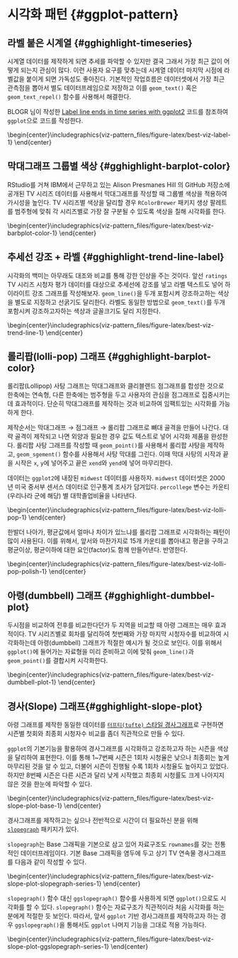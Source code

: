 




# 시각화 패턴 {#ggplot-pattern}

## 라벨 붙은 시계열  {#gghighlight-timeseries}

시계열 데이터를 제작하게 되면 추세를 파악할 수 있지만 결국 그래서 가장 최근 값이 어떻게 되는지 관심이 많다.
이런 사용자 요구를 맞추는데 시계열 데이터 마지막 시점에 라벨값을 붙이게 되면 가독성도 좋아진다.
기본적인 작업흐름은 데이터셋에서 가장 최근 관측점을 뽑아서 별도 데이터프레임으로 저장하고 
이를 `geom_text()` 혹은 `geom_text_repel()` 함수를 사용해서 해결한다.

BLOGR 님이 작성한 [Label line ends in time series with ggplot2](https://drsimonj.svbtle.com/label-line-ends-in-time-series-with-ggplot2) 코드를 참조하여 `ggplot`으로 코드를 작성한다.


\begin{center}\includegraphics{viz-pattern_files/figure-latex/best-viz-label-1} \end{center}

## 막대그래프 그룹별 색상  {#gghighlight-barplot-color}

RStudio를 거쳐 IBM에서 근무하고 있는 Alison Presmanes Hill 의 GitHub 저장소에 공개된 TV 시리즈 데이터를 사용해서 막대그래프를 작성할 때 그룹별 색상을 적용하여 가시성을 높인다. TV 시리즈별 색상을 달리할 경우 `RColorBrewer` 패키지 생상 팔레트를 범주형에 맞춰 각 시리즈별로 가장 잘 구분될 수 있도록 색상을 칠해 시각화를 한다.



\begin{center}\includegraphics{viz-pattern_files/figure-latex/best-viz-barbplot-color-1} \end{center}


## 추세선 강조 + 라벨 {#gghighlight-trend-line-label}

시각화의 백미는 아무래도 대조와 비교를 통해 강한 인상을 주는 것이다.
앞선 `ratings` TV 시리즈 시청자 평가 데이터를 대상으로 추세선에 강조를 넣고 라벨 텍스트도 넣어 
하이라이트 강조 그래프를 작성해보자.
`geom_line()`을 두개 포함시켜 강조하고하는 색상을 별도로 지정하고 선굵기도 달리한다.
라벨도 동일한 방법으로 `geom_text()`를 두개 포함시켜 강조하고자하는 색상과 글꼴크기도 달리 지정한다.


\begin{center}\includegraphics{viz-pattern_files/figure-latex/best-viz-trend-line-1} \end{center}


## 롤리팝(lolli-pop) 그래프 {#gghighlight-barplot-color}

롤리팝(Lollipop) 사탕 그래프는 막대그래프와 클리블랜드 점그래프를 합성한 것으로 한축에는 연속형, 다른 한축에는 범주형을 두고 사용자의 관심을 점그래프로 집중시키는데 효과적이다. 단순히 막대그래프를 제작하는 것과 비교하여 임팩트있는 시각화를 가능하게 한다.

제작순서는 막대그래프 &rarr; 점그래프 &rarr; 롤리팝 그래프로 뼈대 골격을 만들어 나간다.
대략 골격이 제작되고 나면 외양과 필요한 경우 값도 텍스트로 넣어 시각화 제품을 완성한다.
롤리팝 사탕 그래프를 작성할 때 `geom_point()`를 사용해서 롤리팝 사탕을 제작하고,
`geom_sgement()` 함수를 사용해서 사탕 막대를 그린다. 이때 막대 사탕의 시작과 끝을 
시작은 `x`, `y`에 넣어주고 끝은 `xend`와 `yend`에 넣어 마무리한다.

데이터는 `ggplot2`에 내장된 `midwest` 데이터를 사용하자. `midwest` 데이터셋은
2000년 미국 중서부 센서스 데이터로 인구통계 조사가 담겨있다.
`percollege` 변수는 카운티(우리나라 군에 해당) 별 대학졸업비율을 나타낸다.


\begin{center}\includegraphics{viz-pattern_files/figure-latex/best-viz-lolli-pop-1} \end{center}

한발더 나아가, 평균값에서 얼마나 차이가 있느냐를 롤리팝 그래프로 시각화하는 패턴이 많이 사용된다.
이를 위해서, 앞서와 마찬가지로 15개 카운티를 뽑아내고 평균을 구하고 평균이상, 평균이하에 대한 요인(factor)도 함께 만들어낸다.
반영한다.


\begin{center}\includegraphics{viz-pattern_files/figure-latex/best-viz-lolli-pop-polish-1} \end{center}


## 아령(dumbbell) 그래프 {#gghighlight-dumbbel-plot}

두시점을 비교하여 전후를 비교한다던가 두 지역을 비교할 때 아령 그래프는 매우 효과적이다.
TV 시리즈별로 회차를 달리하여 첫번째와 가장 마지막 시청자수를 비교하여 시각화하는데 아령(dumbbell) 그래프가 적절한 예시가 될 것으로 보인다. 이를 위해서 `ggplot()`에 들어가는 자료형을 미리 준비하고 이에 맞춰 `geom_line()`과 `geom_point()`를 결합시켜 시각화한다.


\begin{center}\includegraphics{viz-pattern_files/figure-latex/best-viz-dumbbell-plot-1} \end{center}


## 경사(Slope) 그래프{#gghighlight-slope-plot}

아령 그래프를 제작한 동일한 데이터를 [`터프티(tufte)` 스타일 경사그래프](https://www.edwardtufte.com/bboard/q-and-a-fetch-msg?msg_id=0003nk)로 구현하면 
시즌별 첫회와 최종회 시청자수 비교를 좀더 직관적으로 만들 수 있다.

`ggplot`의 기본기능을 활용하여 경사그래프를 시각화하고 강조하고자 하는 시즌을 
색상을 달리하여 표현한다. 이를 통해 1~7번째 시즌은 1회차 시청율은 낮으나 최종회는 높게 
마무리된 것을 알 수 있고, 더불어 시즌이 진행될 수록 1회차 시청율도 높아지고 있었다.
하지만 8번째 시즌은 다른 시즌과 달리 낮게 시작했고 최종회 시청률도 크게 나아지지 않은 것을 
한눈에 파악할 수 있다.


\begin{center}\includegraphics{viz-pattern_files/figure-latex/best-viz-slope-plot-base-1} \end{center}

경사그래프를 제작하고는 싶으나 전반적으로 시간이 더 필요하신 분을 위해 
[`slopegraph`](https://github.com/leeper/slopegraph) 패키지가 있다.

`slopegraph`는 Base 그래픽을 기본으로 삼고 있어 자료구조도 `rownames`를 갖는 전통적인 데이터프레임이다.
기본 Base 그래픽을 염두에 두고 상기 TV 연속물 경사그래프를 다음과 같이 작성할 수 있다.


\begin{center}\includegraphics{viz-pattern_files/figure-latex/best-viz-slope-plot-slopegraph-series-1} \end{center}

`slopegraph()` 함수 대신 `ggslopegraph()` 함수를 사용하게 되면 `ggplot()`으로도 시각화를 할 수 있다.
`slopegraph()` 함수는 자료구조가 직관적이라 처음 시각화를 하는 분에게 적절한 듯 보인다.
따라서, 앞서 `ggplot` 기반 경사그래프를 제작하고자 하는 경우 `ggslopegraph()`을 통해서도 `ggplot` 나머지 기능을 그대로 적용 가능하다.


\begin{center}\includegraphics{viz-pattern_files/figure-latex/best-viz-slope-plot-ggslopegraph-series-1} \end{center}






